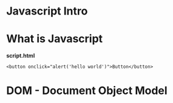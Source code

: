 Javascript Intro
===

# What is Javascript

**script.html**
```
<button onclick="alert('hello world')">Button</button>
```

# DOM - Document Object Model

# 
